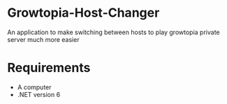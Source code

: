 # Growtopia-Host-Changer
An application to make switching between hosts to play growtopia private server much more easier
# Requirements
- A computer
- .NET version 6
